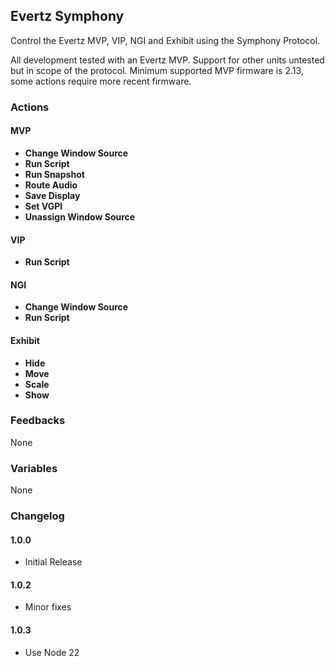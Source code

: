 ## Evertz Symphony

Control the Evertz MVP, VIP, NGI and Exhibit using the Symphony Protocol.

All development tested with an Evertz MVP. Support for other units untested but in scope of the protocol. Minimum supported MVP firmware is 2.13, some actions require more recent firmware.

### Actions

#### MVP

- **Change Window Source**
- **Run Script**
- **Run Snapshot**
- **Route Audio**
- **Save Display**
- **Set VGPI**
- **Unassign Window Source**

#### VIP

- **Run Script**

#### NGI

- **Change Window Source**
- **Run Script**

#### Exhibit

- **Hide**
- **Move**
- **Scale**
- **Show**

### Feedbacks

None

### Variables

None

### Changelog

#### 1.0.0

- Initial Release

#### 1.0.2

- Minor fixes

#### 1.0.3

- Use Node 22
